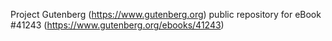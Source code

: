 Project Gutenberg (https://www.gutenberg.org) public repository for eBook #41243 (https://www.gutenberg.org/ebooks/41243)
